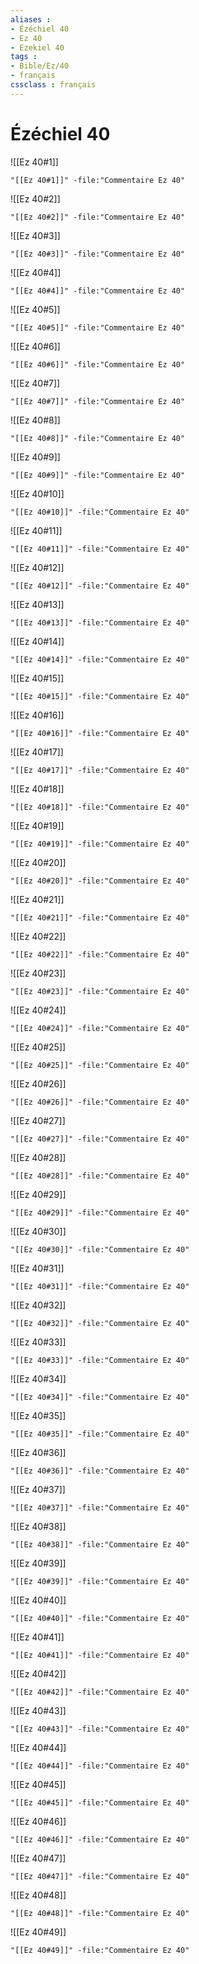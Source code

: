 ```yaml
---
aliases : 
- Ézéchiel 40
- Ez 40
- Ezekiel 40
tags : 
- Bible/Ez/40
- français
cssclass : français
---
```


# Ézéchiel 40

![[Ez 40#1]]

```query
"[[Ez 40#1]]" -file:"Commentaire Ez 40"
```

![[Ez 40#2]]

```query
"[[Ez 40#2]]" -file:"Commentaire Ez 40"
```

![[Ez 40#3]]

```query
"[[Ez 40#3]]" -file:"Commentaire Ez 40"
```

![[Ez 40#4]]

```query
"[[Ez 40#4]]" -file:"Commentaire Ez 40"
```

![[Ez 40#5]]

```query
"[[Ez 40#5]]" -file:"Commentaire Ez 40"
```

![[Ez 40#6]]

```query
"[[Ez 40#6]]" -file:"Commentaire Ez 40"
```

![[Ez 40#7]]

```query
"[[Ez 40#7]]" -file:"Commentaire Ez 40"
```

![[Ez 40#8]]

```query
"[[Ez 40#8]]" -file:"Commentaire Ez 40"
```

![[Ez 40#9]]

```query
"[[Ez 40#9]]" -file:"Commentaire Ez 40"
```

![[Ez 40#10]]

```query
"[[Ez 40#10]]" -file:"Commentaire Ez 40"
```

![[Ez 40#11]]

```query
"[[Ez 40#11]]" -file:"Commentaire Ez 40"
```

![[Ez 40#12]]

```query
"[[Ez 40#12]]" -file:"Commentaire Ez 40"
```

![[Ez 40#13]]

```query
"[[Ez 40#13]]" -file:"Commentaire Ez 40"
```

![[Ez 40#14]]

```query
"[[Ez 40#14]]" -file:"Commentaire Ez 40"
```

![[Ez 40#15]]

```query
"[[Ez 40#15]]" -file:"Commentaire Ez 40"
```

![[Ez 40#16]]

```query
"[[Ez 40#16]]" -file:"Commentaire Ez 40"
```

![[Ez 40#17]]

```query
"[[Ez 40#17]]" -file:"Commentaire Ez 40"
```

![[Ez 40#18]]

```query
"[[Ez 40#18]]" -file:"Commentaire Ez 40"
```

![[Ez 40#19]]

```query
"[[Ez 40#19]]" -file:"Commentaire Ez 40"
```

![[Ez 40#20]]

```query
"[[Ez 40#20]]" -file:"Commentaire Ez 40"
```

![[Ez 40#21]]

```query
"[[Ez 40#21]]" -file:"Commentaire Ez 40"
```

![[Ez 40#22]]

```query
"[[Ez 40#22]]" -file:"Commentaire Ez 40"
```

![[Ez 40#23]]

```query
"[[Ez 40#23]]" -file:"Commentaire Ez 40"
```

![[Ez 40#24]]

```query
"[[Ez 40#24]]" -file:"Commentaire Ez 40"
```

![[Ez 40#25]]

```query
"[[Ez 40#25]]" -file:"Commentaire Ez 40"
```

![[Ez 40#26]]

```query
"[[Ez 40#26]]" -file:"Commentaire Ez 40"
```

![[Ez 40#27]]

```query
"[[Ez 40#27]]" -file:"Commentaire Ez 40"
```

![[Ez 40#28]]

```query
"[[Ez 40#28]]" -file:"Commentaire Ez 40"
```

![[Ez 40#29]]

```query
"[[Ez 40#29]]" -file:"Commentaire Ez 40"
```

![[Ez 40#30]]

```query
"[[Ez 40#30]]" -file:"Commentaire Ez 40"
```

![[Ez 40#31]]

```query
"[[Ez 40#31]]" -file:"Commentaire Ez 40"
```

![[Ez 40#32]]

```query
"[[Ez 40#32]]" -file:"Commentaire Ez 40"
```

![[Ez 40#33]]

```query
"[[Ez 40#33]]" -file:"Commentaire Ez 40"
```

![[Ez 40#34]]

```query
"[[Ez 40#34]]" -file:"Commentaire Ez 40"
```

![[Ez 40#35]]

```query
"[[Ez 40#35]]" -file:"Commentaire Ez 40"
```

![[Ez 40#36]]

```query
"[[Ez 40#36]]" -file:"Commentaire Ez 40"
```

![[Ez 40#37]]

```query
"[[Ez 40#37]]" -file:"Commentaire Ez 40"
```

![[Ez 40#38]]

```query
"[[Ez 40#38]]" -file:"Commentaire Ez 40"
```

![[Ez 40#39]]

```query
"[[Ez 40#39]]" -file:"Commentaire Ez 40"
```

![[Ez 40#40]]

```query
"[[Ez 40#40]]" -file:"Commentaire Ez 40"
```

![[Ez 40#41]]

```query
"[[Ez 40#41]]" -file:"Commentaire Ez 40"
```

![[Ez 40#42]]

```query
"[[Ez 40#42]]" -file:"Commentaire Ez 40"
```

![[Ez 40#43]]

```query
"[[Ez 40#43]]" -file:"Commentaire Ez 40"
```

![[Ez 40#44]]

```query
"[[Ez 40#44]]" -file:"Commentaire Ez 40"
```

![[Ez 40#45]]

```query
"[[Ez 40#45]]" -file:"Commentaire Ez 40"
```

![[Ez 40#46]]

```query
"[[Ez 40#46]]" -file:"Commentaire Ez 40"
```

![[Ez 40#47]]

```query
"[[Ez 40#47]]" -file:"Commentaire Ez 40"
```

![[Ez 40#48]]

```query
"[[Ez 40#48]]" -file:"Commentaire Ez 40"
```

![[Ez 40#49]]

```query
"[[Ez 40#49]]" -file:"Commentaire Ez 40"
```

